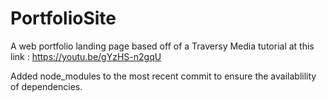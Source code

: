 
# PortfolioSite
A web portfolio landing page based off of a Traversy Media tutorial at this link : https://youtu.be/gYzHS-n2gqU

Added node_modules to the most recent commit to ensure the availablility of dependencies. 
